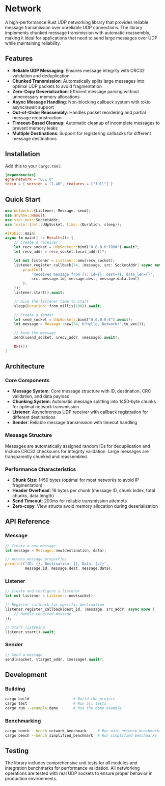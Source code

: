 # Network

A high-performance Rust UDP networking library that provides reliable message transmission over unreliable UDP connections. The library implements chunked message transmission with automatic reassembly, making it ideal for applications that need to send large messages over UDP while maintaining reliability.

## Features

- **Reliable UDP Messaging**: Ensures message integrity with CRC32 validation and deduplication
- **Chunked Transmission**: Automatically splits large messages into optimal UDP packets to avoid fragmentation
- **Zero-Copy Deserialization**: Efficient message parsing without unnecessary memory allocations  
- **Async Message Handling**: Non-blocking callback system with tokio async/await support
- **Out-of-Order Reassembly**: Handles packet reordering and partial message reconstruction
- **Timeout-Based Cleanup**: Automatic cleanup of incomplete messages to prevent memory leaks
- **Multiple Destinations**: Support for registering callbacks for different message destinations

## Installation

Add this to your `Cargo.toml`:

```toml
[dependencies]
egna-network = "0.1.0"
tokio = { version = "1.46", features = ["full"] }
```

## Quick Start

```rust
use network::{Listener, Message, send};
use anyhow::Result;
use std::net::SocketAddr;
use tokio::{net::UdpSocket, time::{Duration, sleep}};

#[tokio::main]
async fn main() -> Result<()> {
    // Create a receiver
    let recv_socket = UdpSocket::bind("0.0.0.0:7000").await?;
    let recv_addr = recv_socket.local_addr()?;

    let mut listener = Listener::new(recv_socket);
    listener.register_callback(34, |message, src: SocketAddr| async move {
        println!(
            "Received message from {}: id={}, dest={}, data_len={}",
            src, message.id, message.dest, message.data.len()
        );
    });
    listener.start().await;

    // Give the listener time to start
    sleep(Duration::from_millis(100)).await;

    // Create a sender
    let send_socket = UdpSocket::bind("0.0.0.0:0").await?;
    let message = Message::new(34, b"Hello, Network!".to_vec());

    // Send the message
    send(&send_socket, &recv_addr, &message).await?;

    Ok(())
}
```

## Architecture

### Core Components

- **Message System**: Core message structure with ID, destination, CRC validation, and data payload
- **Chunking System**: Automatic message splitting into 1450-byte chunks for optimal network transmission
- **Listener**: Asynchronous UDP receiver with callback registration for different destinations
- **Sender**: Reliable message transmission with timeout handling

### Message Structure

Messages are automatically assigned random IDs for deduplication and include CRC32 checksums for integrity validation. Large messages are transparently chunked and reassembled.

### Performance Characteristics

- **Chunk Size**: 1450 bytes (optimal for most networks to avoid IP fragmentation)
- **Header Overhead**: 16 bytes per chunk (message ID, chunk index, total chunks, data length)
- **Send Timeout**: 200ms for reliable transmission attempts
- **Zero-copy**: View structs avoid memory allocation during deserialization

## API Reference

### Message

```rust
// Create a new message
let message = Message::new(destination, data);

// Access message properties
println!("ID: {}, Destination: {}, Data: {:?}", 
         message.id, message.dest, message.data);
```

### Listener

```rust
// Create and configure a listener
let mut listener = Listener::new(socket);

// Register callback for specific destination
listener.register_callback(dest_id, |message, src_addr| async move {
    // Handle received message
});

// Start listening
listener.start().await;
```

### Sender

```rust
// Send a message
send(&socket, &target_addr, &message).await?;
```

## Development

### Building

```bash
cargo build                    # Build the project
cargo test                     # Run all tests
cargo run --example demo       # Run the demo example
```

### Benchmarking

```bash
cargo bench --bench network_benchmark     # Run main network benchmarks
cargo bench --bench simplified_benchmark  # Run simplified benchmarks
```

## Testing

The library includes comprehensive unit tests for all modules and integration benchmarks for performance validation. All networking operations are tested with real UDP sockets to ensure proper behavior in production environments.
